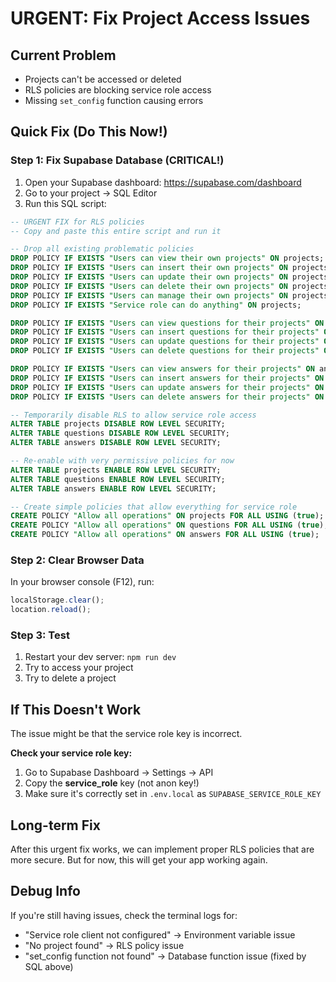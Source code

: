 # URGENT: Fix Project Access Issues

## Current Problem
- Projects can't be accessed or deleted
- RLS policies are blocking service role access
- Missing `set_config` function causing errors

## Quick Fix (Do This Now!)

### Step 1: Fix Supabase Database (CRITICAL!)
1. Open your Supabase dashboard: https://supabase.com/dashboard
2. Go to your project → SQL Editor
3. Run this SQL script:

```sql
-- URGENT FIX for RLS policies
-- Copy and paste this entire script and run it

-- Drop all existing problematic policies
DROP POLICY IF EXISTS "Users can view their own projects" ON projects;
DROP POLICY IF EXISTS "Users can insert their own projects" ON projects;
DROP POLICY IF EXISTS "Users can update their own projects" ON projects;
DROP POLICY IF EXISTS "Users can delete their own projects" ON projects;
DROP POLICY IF EXISTS "Users can manage their own projects" ON projects;
DROP POLICY IF EXISTS "Service role can do anything" ON projects;

DROP POLICY IF EXISTS "Users can view questions for their projects" ON questions;
DROP POLICY IF EXISTS "Users can insert questions for their projects" ON questions;
DROP POLICY IF EXISTS "Users can update questions for their projects" ON questions;
DROP POLICY IF EXISTS "Users can delete questions for their projects" ON questions;

DROP POLICY IF EXISTS "Users can view answers for their projects" ON answers;
DROP POLICY IF EXISTS "Users can insert answers for their projects" ON answers;
DROP POLICY IF EXISTS "Users can update answers for their projects" ON answers;
DROP POLICY IF EXISTS "Users can delete answers for their projects" ON answers;

-- Temporarily disable RLS to allow service role access
ALTER TABLE projects DISABLE ROW LEVEL SECURITY;
ALTER TABLE questions DISABLE ROW LEVEL SECURITY;
ALTER TABLE answers DISABLE ROW LEVEL SECURITY;

-- Re-enable with very permissive policies for now
ALTER TABLE projects ENABLE ROW LEVEL SECURITY;
ALTER TABLE questions ENABLE ROW LEVEL SECURITY;
ALTER TABLE answers ENABLE ROW LEVEL SECURITY;

-- Create simple policies that allow everything for service role
CREATE POLICY "Allow all operations" ON projects FOR ALL USING (true);
CREATE POLICY "Allow all operations" ON questions FOR ALL USING (true);
CREATE POLICY "Allow all operations" ON answers FOR ALL USING (true);
```

### Step 2: Clear Browser Data
In your browser console (F12), run:
```javascript
localStorage.clear();
location.reload();
```

### Step 3: Test
1. Restart your dev server: `npm run dev`
2. Try to access your project
3. Try to delete a project

## If This Doesn't Work

The issue might be that the service role key is incorrect. 

**Check your service role key:**
1. Go to Supabase Dashboard → Settings → API
2. Copy the **service_role** key (not anon key!)
3. Make sure it's correctly set in `.env.local` as `SUPABASE_SERVICE_ROLE_KEY`

## Long-term Fix

After this urgent fix works, we can implement proper RLS policies that are more secure. But for now, this will get your app working again.

## Debug Info

If you're still having issues, check the terminal logs for:
- "Service role client not configured" → Environment variable issue
- "No project found" → RLS policy issue
- "set_config function not found" → Database function issue (fixed by SQL above)
